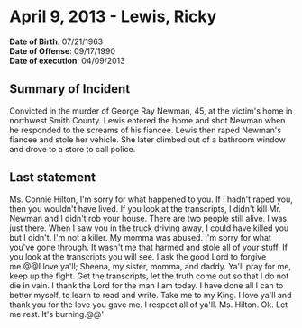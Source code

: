 # April 9, 2013 - Lewis, Ricky

**Date of Birth**: 07/21/1963<br/>
**Date of Offense**: 09/17/1990<br/>
**Date of execution**: 04/09/2013<br/>

## Summary of Incident
Convicted in the murder of George Ray Newman, 45, at the victim's home in northwest Smith County. Lewis entered the home and shot Newman when he responded to the screams of his fiancee. Lewis then raped Newman's fiancee and stole her vehicle. She later climbed out of a bathroom window and drove to a store to call police.

## Last statement
Ms. Connie Hilton, I'm sorry for what happened to you. If I hadn't raped you, then you wouldn't have lived. If you look at the transcripts, I didn't kill Mr. Newman and I didn't rob your house. There are two people still alive. I was just there. When I saw you in the truck driving away, I could have killed you but I didn't. I'm not a killer. My momma was abused. I'm sorry for what you've gone through. It wasn't me that harmed and stole all of your stuff. If you look at the transcripts you will see. I ask the good Lord to forgive me.@@I love ya'll; Sheena, my sister, momma, and daddy. Ya'll pray for me, keep up the fight. Get the transcripts, let the truth come out so that I do not die in vain. I thank the Lord for the man I am today. I have done all I can to better myself, to learn to read and write. Take me to my King. I love ya'll and thank you for the love you gave me. I respect all of ya'll. Ms. Hilton. Ok. Let me rest. It's burning.@@'